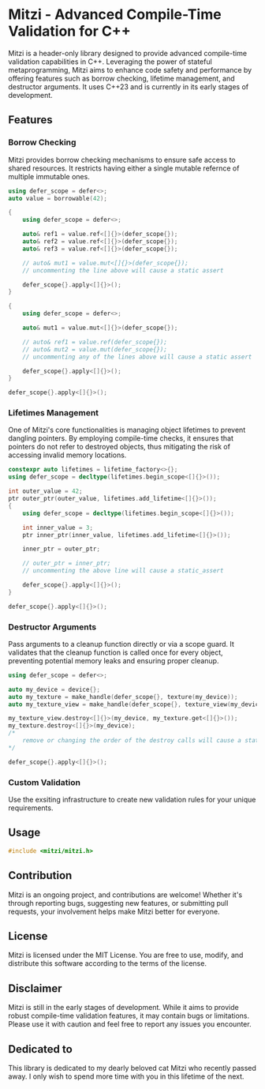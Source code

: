 # Mitzi - Advanced Compile-Time Validation for C++

Mitzi is a header-only library designed to provide advanced compile-time validation capabilities in C++. Leveraging the power of stateful metaprogramming, Mitzi aims to enhance code safety and performance by offering features such as borrow checking, lifetime management, and destructor arguments. It uses C++23 and is currently in its early stages of development.

## Features

### Borrow Checking
Mitzi provides borrow checking mechanisms to ensure safe access to shared resources. It restricts having either a single mutable refernce of multiple immutable ones.

```cpp
using defer_scope = defer<>;
auto value = borrowable(42);

{
	using defer_scope = defer<>;

	auto& ref1 = value.ref<[]{}>(defer_scope{});
	auto& ref2 = value.ref<[]{}>(defer_scope{});
	auto& ref3 = value.ref<[]{}>(defer_scope{});

	// auto& mut1 = value.mut<[]{}>(defer_scope{});
	// uncommenting the line above will cause a static assert

	defer_scope{}.apply<[]{}>();
}

{
	using defer_scope = defer<>;

	auto& mut1 = value.mut<[]{}>(defer_scope{});

	// auto& ref1 = value.ref(defer_scope{});
	// auto& mut2 = value.mut(defer_scope{});
	// uncommenting any of the lines above will cause a static assert

	defer_scope{}.apply<[]{}>();
}

defer_scope{}.apply<[]{}>();
```

### Lifetimes Management
One of Mitzi's core functionalities is managing object lifetimes to prevent dangling pointers. By employing compile-time checks, it ensures that pointers do not refer to destroyed objects, thus mitigating the risk of accessing invalid memory locations.

```cpp
constexpr auto lifetimes = lifetime_factory<>{};
using defer_scope = decltype(lifetimes.begin_scope<[]{}>());

int outer_value = 42;
ptr outer_ptr(outer_value, lifetimes.add_lifetime<[]{}>());
{
	using defer_scope = decltype(lifetimes.begin_scope<[]{}>());

	int inner_value = 3;
	ptr inner_ptr(inner_value, lifetimes.add_lifetime<[]{}>());

	inner_ptr = outer_ptr;

	// outer_ptr = inner_ptr;
	// uncommenting the above line will cause a static_assert

	defer_scope{}.apply<[]{}>();
}

defer_scope{}.apply<[]{}>();
```

### Destructor Arguments
Pass arguments to a cleanup function directly or via a scope guard. It validates that the cleanup function is called once for every object, preventing potential memory leaks and ensuring proper cleanup.

```cpp
using defer_scope = defer<>;

auto my_device = device{};
auto my_texture = make_handle(defer_scope{}, texture(my_device));
auto my_texture_view = make_handle(defer_scope{}, texture_view(my_device, my_texture.get<[]{}>()));

my_texture_view.destroy<[]{}>(my_device, my_texture.get<[]{}>());
my_texture.destroy<[]{}>(my_device);
/*
	remove or changing the order of the destroy calls will cause a static assert
*/

defer_scope{}.apply<[]{}>();
```

### Custom Validation
Use the exsiting infrastructure to create new validation rules for your unique requirements.

## Usage
```cpp
#include <mitzi/mitzi.h>
```

## Contribution
Mitzi is an ongoing project, and contributions are welcome! Whether it's through reporting bugs, suggesting new features, or submitting pull requests, your involvement helps make Mitzi better for everyone.

## License
Mitzi is licensed under the MIT License. You are free to use, modify, and distribute this software according to the terms of the license.

## Disclaimer
Mitzi is still in the early stages of development. While it aims to provide robust compile-time validation features, it may contain bugs or limitations. Please use it with caution and feel free to report any issues you encounter.

## Dedicated to
This library is dedicated to my dearly beloved cat Mitzi who recently passed away.
I only wish to spend more time with you in this lifetime of the next.
